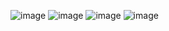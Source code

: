 ![image](https://github.com/user-attachments/assets/64b66204-0f9f-48fc-9fc4-3ddb7f30798e)
![image](https://github.com/user-attachments/assets/b427c8b1-ec83-4587-86ed-ed882046b834)
![image](https://github.com/user-attachments/assets/a29aa615-8bca-4836-82c5-84079b8243d8)
![image](https://github.com/user-attachments/assets/e3305318-85aa-4af9-bd46-65dc44000a59)
